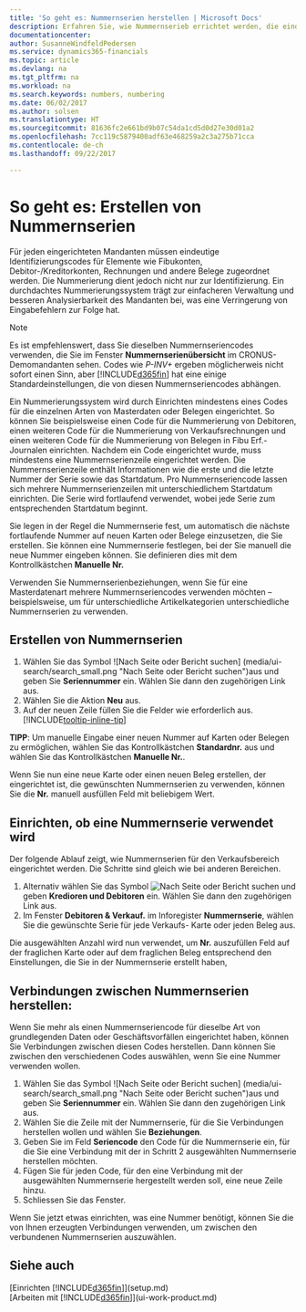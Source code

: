 ```yaml
---
title: 'So geht es: Nummernserien herstellen | Microsoft Docs'
description: Erfahren Sie, wie Nummernserieb errichtet werden, die eindeutigen ID Codes zu Konten und Belegen in Dynamics 365 for Financials zugewiesen werden.
documentationcenter: 
author: SusanneWindfeldPedersen
ms.service: dynamics365-financials
ms.topic: article
ms.devlang: na
ms.tgt_pltfrm: na
ms.workload: na
ms.search.keywords: numbers, numbering
ms.date: 06/02/2017
ms.author: solsen
ms.translationtype: HT
ms.sourcegitcommit: 81636fc2e661bd9b07c54da1cd5d0d27e30d01a2
ms.openlocfilehash: 7cc119c5879400adf63e468259a2c3a275b71cca
ms.contentlocale: de-ch
ms.lasthandoff: 09/22/2017

---
```

# <a name="how-to-create-number-series"></a>So geht es: Erstellen von Nummernserien
Für jeden eingerichteten Mandanten müssen eindeutige Identifizierungscodes für Elemente wie Fibukonten, Debitor-/Kreditorkonten, Rechnungen und andere Belege zugeordnet werden. Die Nummerierung dient jedoch nicht nur zur Identifizierung. Ein durchdachtes Nummerierungssystem trägt zur einfacheren Verwaltung und besseren Analysierbarkeit des Mandanten bei, was eine Verringerung von Eingabefehlern zur Folge hat.

> [!NOTE]  
>   Es ist empfehlenswert, dass Sie dieselben Nummernseriencodes verwenden, die Sie im Fenster **Nummernserienübersicht** im CRONUS-Demomandanten sehen. Codes wie  *P-INV+* ergeben möglicherweis nicht sofort einen Sinn, aber [!INCLUDE[d365fin](includes/d365fin_md.md)] hat eine einige Standardeinstellungen, die von diesen Nummernseriencodes abhängen.

Ein Nummerierungssystem wird durch Einrichten mindestens eines Codes für die einzelnen Arten von Masterdaten oder Belegen eingerichtet. So können Sie beispielsweise einen Code für die Nummerierung von Debitoren, einen weiteren Code für die Nummerierung von Verkaufsrechnungen und einen weiteren Code für die Nummerierung von Belegen in Fibu Erf.-Journalen einrichten. Nachdem ein Code eingerichtet wurde, muss mindestens eine Nummernserienzeile eingerichtet werden. Die Nummernserienzeile enthält Informationen wie die erste und die letzte Nummer der Serie sowie das Startdatum. Pro Nummernseriencode lassen sich mehrere Nummernserienzeilen mit unterschiedlichem Startdatum einrichten. Die Serie wird fortlaufend verwendet, wobei jede Serie zum entsprechenden Startdatum beginnt.

Sie legen in der Regel die Nummernserie fest, um automatisch die nächste fortlaufende Nummer auf neuen Karten oder Belege einzusetzen, die Sie erstellen. Sie können eine Nummernserie festlegen, bei der Sie manuell die neue Nummer eingeben können. Sie definieren dies mit dem Kontrollkästchen **Manuelle Nr.**

Verwenden Sie Nummernserienbeziehungen, wenn Sie für eine Masterdatenart mehrere Nummernseriencodes verwenden möchten – beispielsweise, um für unterschiedliche Artikelkategorien unterschiedliche Nummernserien zu verwenden.

## <a name="to-create-a-new-number-series"></a>Erstellen von Nummernserien
1. Wählen Sie das Symbol ![Nach Seite oder Bericht suchen] (media/ui-search/search_small.png "Nach Seite oder Bericht suchen")aus und geben Sie **Seriennummer** ein. Wählen Sie dann den zugehörigen Link aus.
2. Wählen Sie die Aktion **Neu** aus.
3. Auf der neuen Zeile füllen Sie die Felder wie erforderlich aus. [!INCLUDE[tooltip-inline-tip](includes/tooltip-inline-tip_md.md)]

**TIPP**: Um manuelle Eingabe einer neuen Nummer auf Karten oder Belegen zu ermöglichen, wählen Sie das Kontrollkästchen **Standardnr.** aus und wählen Sie das Kontrollkästchen **Manuelle Nr.**.

Wenn Sie nun eine neue Karte oder einen neuen Beleg erstellen, der eingerichtet ist, die gewünschten Nummernserien zu verwenden, können Sie die **Nr.** manuell ausfüllen Feld mit beliebigem Wert.  

## <a name="to-set-up-where-a-number-series-is-used"></a>Einrichten, ob eine Nummernserie verwendet wird
Der folgende Ablauf zeigt, wie Nummernserien für den Verkaufsbereich eingerichtet werden. Die Schritte sind gleich wie bei anderen Bereichen.
1. Alternativ wählen Sie das Symbol ![Nach Seite oder Bericht suchen](media/ui-search/search_small.png "Nach Seite oder Bericht suchen") und geben **Kredioren und Debitoren** ein. Wählen Sie dann den zugehörigen Link aus.
2. Im Fenster **Debitoren & Verkauf.** im Inforegister **Nummernserie**, wählen Sie die gewünschte Serie für jede Verkaufs- Karte oder jeden Beleg aus.

Die ausgewählten Anzahl wird nun verwendet, um **Nr.** auszufüllen Feld auf der fraglichen Karte oder auf dem fraglichen Beleg entsprechend den Einstellungen, die Sie in der Nummernserie erstellt haben, 

## <a name="to-create-relationships-between-number-series"></a>Verbindungen zwischen Nummernserien herstellen:
Wenn Sie mehr als einen Nummernseriencode für dieselbe Art von grundlegenden Daten oder Geschäftsvorfällen eingerichtet haben, können Sie Verbindungen zwischen diesen Codes herstellen. Dann können Sie zwischen den verschiedenen Codes auswählen, wenn Sie eine Nummer verwenden wollen.

1. Wählen Sie das Symbol ![Nach Seite oder Bericht suchen] (media/ui-search/search_small.png "Nach Seite oder Bericht suchen")aus und geben Sie **Seriennummer** ein. Wählen Sie dann den zugehörigen Link aus.
2. Wählen Sie die Zeile mit der Nummernserie, für die Sie Verbindungen herstellen wollen und wählen Sie **Beziehungen**.
3. Geben Sie im Feld **Seriencode** den Code für die Nummernserie ein, für die Sie eine Verbindung mit der in Schritt 2 ausgewählten Nummernserie herstellen möchten.
4. Fügen Sie für jeden Code, für den eine Verbindung mit der ausgewählten Nummernserie hergestellt werden soll, eine neue Zeile hinzu.
5. Schliessen Sie das Fenster.

Wenn Sie jetzt etwas einrichten, was eine Nummer benötigt, können Sie die von Ihnen erzeugten Verbindungen verwenden, um zwischen den verbundenen Nummernserien auszuwählen.

## <a name="see-also"></a>Siehe auch
[Einrichten [!INCLUDE[d365fin](includes/d365fin_md.md)]](setup.md)  
[Arbeiten mit [!INCLUDE[d365fin](includes/d365fin_md.md)]](ui-work-product.md)  

